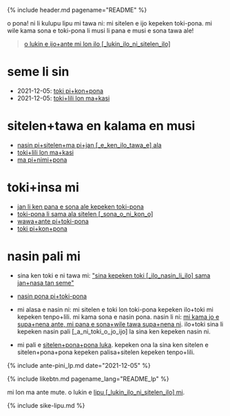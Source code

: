 {% include header.md pagename="README" %}



<span class="lp">o pona! ni li kulupu lipu mi tawa ni: mi sitelen e ijo kepeken toki-pona. mi wile kama sona e toki-pona li musi li pana e musi e sona tawa ale!</span>

> <span class="lp">[o lukin e ijo+ante mi lon ilo [_lukin_ilo_ni_sitelen_ilo]](https://linktr.ee/jantelakoman) &nbsp; <a href="https://linktr.ee/jantelakoman"><img src="https://joelthomastr.github.io/tokipona/Linktree_logo.svg.png" style="height: 1em;"></a></span>

# <span class="lp">seme li sin</span>

- <span class="lp"><span class="lpdef">2021-12-05:</span> [toki pi+kon+pona](https://joelthomastr.github.io/tokipona/toki-pi-kon-pona_lp)</span>
- <span class="lp"><span class="lpdef">2021-12-05:</span> [toki+lili lon ma+kasi](https://joelthomastr.github.io/tokipona/toki-lili-lon-ma-kasi_lp)</span>

# <span class="lp">sitelen+tawa en kalama en musi</span>

- <span class="lp">[nasin pi+sitelen+ma pi+jan [_e_ken_ilo_tawa_e] ala](https://joelthomastr.github.io/tokipona/jan-ekite-ala_lp)</span>
- <span class="lp">[toki+lili lon ma+kasi](https://joelthomastr.github.io/tokipona/toki-pi-kon-pona_lp)</span>
- <span class="lp">[ma pi+nimi+pona](https://joelthomastr.github.io/tokipona/ma-pi-nimi-pona-1_lp)</span>


# <span class="lp">toki+insa mi</span>

- <span class="lp">[jan li ken pana e sona ale kepeken toki-pona](https://joelthomastr.github.io/tokipona/pana-sona-ale_lp)</span>
- <span class="lp">[toki-pona li sama ala sitelen [_sona_o_ni_kon_o]](https://joelthomastr.github.io/tokipona/sitelen-sonko_lp)</span>
- <span class="lp">[wawa+ante pi+toki-pona](https://joelthomastr.github.io/tokipona/wawa-pi-toki-pona_lp)</span>
- <span class="lp">[toki pi+kon+pona](https://joelthomastr.github.io/tokipona/toki-pi-kon-pona_lp)</span>

# <span class="lp">nasin pali mi</span>

- <span class="lp">sina ken toki e ni tawa mi:  ["sina kepeken toki [_ilo_nasin_li_ilo] sama jan+nasa tan seme"](https://joelthomastr.github.io/tokipona/kepeken-pi-toki-inli_lp)</span>

- <span class="lp">[nasin pona pi+toki-pona](https://joelthomastr.github.io/tokipona/nasin-pona-pi-toki-pona_lp)</span>

- <span class="lp">mi alasa e nasin ni: mi sitelen e toki lon toki-pona kepeken ilo+toki mi kepeken tenpo+lili. mi kama sona e nasin pona. nasin li ni: [mi kama jo e supa+nena ante, mi pana e sona+wile tawa supa+nena ni](https://www.reddit.com/r/tokipona/comments/r6nu43/efficient_keyboard_idea_the_video_shows_the_steps/). ilo+toki sina li kepeken nasin pali [_a_ni_toki_o_jo_ijo] la sina ken kepeken nasin ni.</span>

- <span class="lp">mi pali e [sitelen+pona+pona luka](https://joelthomastr.github.io/tokipona/sitelen-pona-pona-luka_lp). kepeken ona la sina ken sitelen e sitelen+pona+pona kepeken palisa+sitelen kepeken tenpo+lili.</span>

{% include ante-pini_lp.md date="2021-12-05" %}

{% include likebtn.md pagename_lang="README_lp" %}

<span class="lp">mi lon ma ante mute. o lukin e [lipu [_lukin_ilo_ni_sitelen_ilo] mi](https://linktr.ee/jantelakoman).</span>

{% include sike-lipu.md %}
